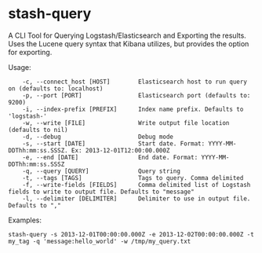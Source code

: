 stash-query
===========

A CLI Tool for Querying Logstash/Elasticsearch and Exporting the results. Uses the Lucene query syntax that Kibana utilizes, but provides the option for exporting. 

Usage:
```
    -c, --connect_host [HOST]        Elasticsearch host to run query on (defaults to: localhost)
    -p, --port [PORT]                Elasticsearch port (defaults to: 9200)
    -i, --index-prefix [PREFIX]      Index name prefix. Defaults to 'logstash-'
    -w, --write [FILE]               Write output file location (defaults to nil)
    -d, --debug                      Debug mode
    -s, --start [DATE]               Start date. Format: YYYY-MM-DDThh:mm:ss.SSSZ. Ex: 2013-12-01T12:00:00.000Z
    -e, --end [DATE]                 End date. Format: YYYY-MM-DDThh:mm:ss.SSSZ
    -q, --query [QUERY]              Query string
    -t, --tags [TAGS]                Tags to query. Comma delimited
    -f, --write-fields [FIELDS]      Comma delimited list of Logstash fields to write to output file. Defaults to "message"
    -l, --delimiter [DELIMITER]      Delimiter to use in output file. Defaults to ","
```

Examples:
```
stash-query -s 2013-12-01T00:00:00.000Z -e 2013-12-02T00:00:00.000Z -t my_tag -q 'message:hello_world' -w /tmp/my_query.txt
```
